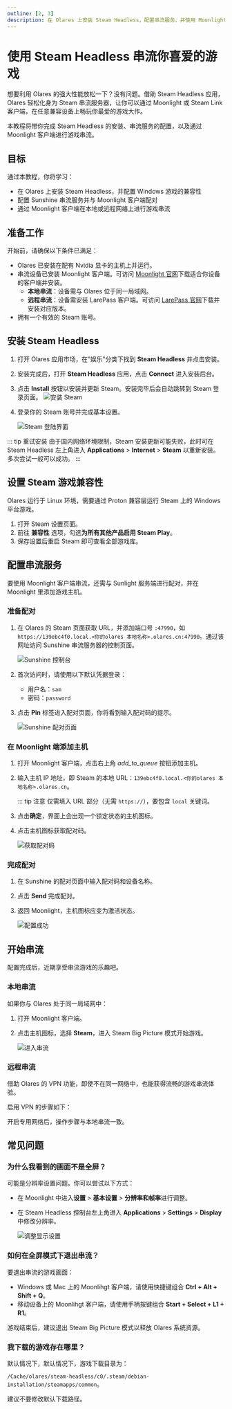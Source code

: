 ```yaml
---
outline: [2, 3]
description: 在 Olares 上安装 Steam Headless，配置串流服务，并使用 Moonlight 从本地或远程网络串流 Steam 游戏。
--- 
```


# 使用 Steam Headless 串流你喜爱的游戏

想要利用 Olares 的强大性能放松一下？没有问题。借助 Steam Headless 应用，Olares 轻松化身为 Steam 串流服务器，让你可以通过 Moonlight 或 Steam Link 客户端，在任意兼容设备上畅玩你最爱的游戏大作。

本教程将带你完成 Steam Headless 的安装、串流服务的配置，以及通过 Moonlight 客户端进行游戏串流。

## 目标
通过本教程，你将学习：

- 在 Olares 上安装 Steam Headless，并配置 Windows 游戏的兼容性  
- 配置 Sunshine 串流服务并与 Moonlight 客户端配对  
- 通过 Moonlight 客户端在本地或远程网络上进行游戏串流 
  
## 准备工作

开始前，请确保以下条件已满足：
- Olares 已安装在配有 Nvidia 显卡的主机上并运行。
- 串流设备已安装 Moonlight 客户端。可访问 [Moonlight 官网](https://moonlight-stream.org/)下载适合你设备的客户端并安装。
  - **本地串流**：设备需与 Olares 位于同一局域网。
  - **远程串流**：设备需安装 LarePass 客户端。可访问 [LarePass 官网](https://www.joinolares.cn/larepass)下载并安装对应版本。
- 拥有一个有效的 Steam 账号。

## 安装 Steam Headless

1. 打开 Olares 应用市场，在"娱乐"分类下找到 **Steam Headless** 并点击安装。
2. 安装完成后，打开 **Steam Headless** 应用，点击 **Connect** 进入安装后台。 
3. 点击 **Install** 按钮以安装并更新 Steam。安装完毕后会自动跳转到 Steam 登录页面。
   ![安装 Steam](/images/zh/manual/tutorials/install-steam-client.png#bordered)

4. 登录你的 Steam 账号并完成基本设置。

   ![Steam 登陆界面](/images/zh/manual/tutorials/steam-login.png#bordered)

::: tip 重试安装
由于国内网络环境限制，Steam 安装更新可能失败，此时可在 Steam Headless 左上角进入 **Applications** > **Internet** > **Steam** 以重新安装。多次尝试一般可以成功。
:::

## 设置 Steam 游戏兼容性

Olares 运行于 Linux 环境，需要通过 Proton 兼容层运行 Steam 上的 Windows 平台游戏。

1. 打开 Steam 设置页面。 
2. 前往 **兼容性** 选项，勾选**为所有其他产品启用 Steam Play**。 
3. 保存设置后重启 Steam 即可查看全部游戏库。

## 配置串流服务

要使用 Moonlight 客户端串流，还需与 Sunlight 服务端进行配对，并在 Moonlight 里添加游戏主机。

### 准备配对

1. 在 Olares 的 Steam 页面获取 URL，并添加端口号 `:47990`，如 `https://139ebc4f0.local.<你的olares 本地名称>.olares.cn:47990`。通过该网址访问 Sunshine 串流服务器的控制页面。
   
   ![Sunshine 控制台](/images/zh/manual/tutorials/access-sunshine.png#bordered)
   
2. 首次访问时，请使用以下默认凭据登录：  
   - 用户名：`sam`  
   - 密码：`password`
3. 点击 **Pin** 标签进入配对页面，你将看到输入配对码的提示。
   
   ![Sunshine 配对页面](/images/zh/manual/tutorials/pin-sunshine.png#bordered)

### 在 Moonlight 端添加主机

1. 打开 Moonlight 客户端，点击右上角 <i class="material-symbols-outlined">add_to_queue</i> 按钮添加主机。
2. 输入主机 IP 地址，即 Steam 的本地 URL：`139ebc4f0.local.<你的olares 本地名称>.olares.cn`。
   
   ::: tip 注意
   仅需填入 URL 部分（无需 `https://`），要包含 `local` 关键词。

3. 点击**确定**，界面上会出现一个锁定状态的主机图标。
4. 点击主机图标获取配对码。
   
   ![获取配对码](/images/zh/manual/tutorials/get-pin-code.png#bordered)

### 完成配对

1. 在 Sunshine 的配对页面中输入配对码和设备名称。 
2. 点击 **Send** 完成配对。
3. 返回 Moonlight，主机图标应变为激活状态。  
   
   ![配置成功](/images/zh/manual/tutorials/active-host-moonlight.png#bordered)  

## 开始串流

配置完成后，近期享受串流游戏的乐趣吧。

### 本地串流

如果你与 Olares 处于同一局域网中：

1. 打开 Moonlight 客户端。  
2. 点击主机图标，选择 **Steam**，进入 Steam Big Picture 模式开始游戏。  
   
   ![进入串流](/images/zh/manual/tutorials/stream-success.png#bordered) 

### 远程串流

借助 Olares 的 VPN 功能，即使不在同一网络中，也能获得流畅的游戏串流体验。

启用 VPN 的步骤如下：

<!--@include: ./remote.reusables.md{4,24}-->

开启专用网络后，操作步骤与本地串流一致。

## 常见问题

### 为什么我看到的画面不是全屏？

可能是分辨率设置问题。你可以尝试以下方式：

- 在 Moonlight 中进入**设置** > **基本设置** > **分辨率和帧率**进行调整。  
- 在 Steam Headless 控制台左上角进入 **Applications** > **Settings** > **Display** 中修改分辨率。  
   
   ![调整显示设置](/images/zh/manual/tutorials/set-steam-display.png#bordered)

### 如何在全屏模式下退出串流？
   
要退出串流的游戏画面：
- Windows 或 Mac 上的 Moonlihgt 客户端，请使用快捷键组合 **Ctrl + Alt + Shift + Q**。
- 移动设备上的 Moonlihgt 客户端，请使用手柄按键组合 **Start + Select + L1 + R1**。

游戏结束后，建议退出 Steam Big Picture 模式以释放 Olares 系统资源。

### 我下载的游戏存在哪里？

默认情况下，默认情况下，游戏下载目录为：
 
 `/Cache/olares/steam-headless/c0/.steam/debian-installation/steamapps/common`。
 
建议不要修改默认下载路径。

